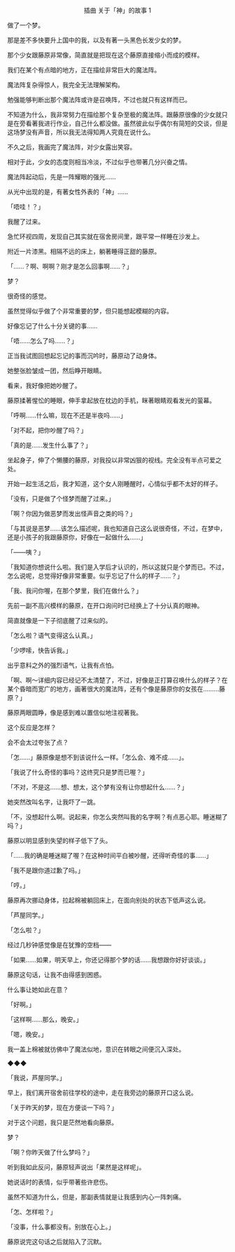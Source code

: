 <p align="center">插曲 关于「神」的故事 1</p>

做了一个梦。

那是差不多快要升上国中的我，以及有著一头黑色长发少女的梦。

那个少女跟藤原非常像，简直就是把现在这个藤原直接缩小而成的模样。

我们在某个有点暗的地方，正在描绘非常巨大的魔法阵。

魔法阵复杂得惊人，我完全无法理解架构。

勉强能够判断出那个魔法阵或许是召唤阵，不过也就只有这样而已。

不知道为什么，我非常努力在描绘那个复杂至极的魔法阵。跟藤原很像的少女就只是在旁看著我进行作业，自己什么都没做。虽然彼此似乎偶尔有简短的交谈，但是这场梦没有声音，所以我无法得知两人究竟在说什么。

不久之后，我画完了魔法阵，对少女露出笑容。

相对于此，少女的态度则相当冷淡，不过似乎也带著几分兴奋之情。

魔法阵起动后，先是一阵耀眼的强光……

从光中出现的是，有著女性外表的「神」……

「唔哇！？」

我醒了过来。

急忙环视四周，发现自己其实就在宿舍房间里，跟平常一样睡在沙发上。

附近一片漆黑。相隔不远的床上，躺著睡得正甜的藤原。

「……？啊、啊啊？刚才是怎么回事啊……？」

梦？

很奇怪的感觉。

虽然觉得似乎做了个非常重要的梦，但只能想起模糊的内容。

好像忘记了什么十分关键的事……

「唔……怎么了吗……？」

正当我试图回想起忘记的事而沉吟时，藤原动了动身体。

她整张脸皱成一团，然后睁开眼睛。

看来，我好像把她吵醒了。

藤原揉著惺忪的睡眼，伸手拿起放在枕边的手机，眯著眼睛观看发光的萤幕。

「呼啊……什么嘛，现在不还是半夜吗……」

「对不起，把你吵醒了吗？」

「真的是……发生什么事了？」

坐起身子，伸了个懒腰的藤原，对我投以非常凶狠的视线。完全没有半点可爱之处。

开始一起生活之后，我才知道，这个女人刚睡醒时，心情似乎都不太好的样子。

「没有，只是做了个怪梦而醒了过来。」

「啊？你因为做恶梦而发出怪声音之类的吗？」

「与其说是恶梦……该怎么描述呢，我也知道自己这么说很奇怪，不过，在梦中，还是小孩子的我跟藤原你，好像在一起做什么……」

「——咦？」

「我知道你想说什么啦。我们是入学后才认识的，所以这就只是个梦而已。不过，怎么说呢，总觉得好像非常重要。似乎忘记了什么的样子……？」

「我、我问你喔，在那个梦里，我们在做什么？」

先前一副不高兴模样的藤原，在开口询问时已经换上了十分认真的眼神。

简直就像是一下子彻底醒了过来似的。

「怎么啦？语气变得这么认真。」

「少啰嗦，快告诉我。」

出乎意料之外的强烈语气，让我有点怕。

「啊、啊～详细内容已经记不太清楚了，不过，好像是正打算召唤什么的样子？在某个昏暗而宽广的地方，画著很大的魔法阵，还有个像是藤原你的女孩在………藤原？」

藤原两眼圆睁，像是感到难以置信似地注视著我。

这个反应是怎样？

会不会太过夸张了点？

「怎……」藤原像是想不到该说什么一样。「怎么会、难不成……」。

「我说了什么奇怪的事吗？这终究只是梦而已喔？」

「不对，不是这……想、想太，这个梦有没有让你想起什么……？」

她突然改叫名字，让我吓了一跳。

「不，没想起什么啊。说起来，你怎么突然叫我的名字啊？有点恶心耶。睡迷糊了吗？」

藤原以明显感到失望的样子低下了头。

「……我的确是睡迷糊了喔？在这种时间平白被吵醒，还得听奇怪的事……」

「我不是跟你道过歉了吗。」

「哼。」

藤原再次挪动身体，拉起棉被躺回床上，在面向别处的状态下低声这么说。

「芦屋同学。」

「怎么啦？」

经过几秒钟感觉像是在犹豫的空档——

「如果……如果，明天早上，你还记得那个梦的话……我想跟你好好谈谈。」

藤原这句话，让我不由得感到困惑。

什么事让她如此在意？

「好啊。」

「这样啊……那么，晚安。」

「嗯，晚安。」

我一盖上棉被就彷佛中了魔法似地，意识在转眼之间便沉入深处。

◆◆◆

「我说，芦屋同学。」

早上，我们离开宿舍前往学校的途中，走在我旁边的藤原开口这么说。

「关于昨天的梦，现在方便谈一下吗？」

对于这个问题，我只是茫然地看向藤原。

梦？

「啊？你昨天做了什么梦吗？」

听到我如此反问，藤原轻声说出「果然是这样呢」。

她说话时的表情，似乎带著些许悲伤。

虽然不知道为什么，但是，那副表情就是让我感到内心一阵刺痛。

「怎、怎样啦？」

「没事，什么事都没有。别放在心上。」

藤原说完这句话之后就陷入了沉默。

